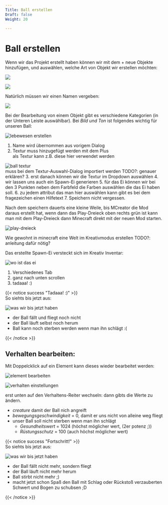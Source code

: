 ```yaml
---
Title: Ball erstellen
Draft: false
Weight: 20

---
```



# Ball erstellen
Wenn wir das Projekt erstellt haben können wir mit dem + neue Objekte hinzufügen, und auswählen, welche Art von Objekt wir erstellen möchten:

![](ide-start.png)

![](lebewesen-erstellen-0.png)

Natürlich müssen wir einen Namen vergeben:

![](lebewesen-erstellen-1.png)

Bei der Bearbeitung von einem Objekt gibt es verschiedene Kategorien (in der Unteren Leiste auswählbar).
Bei *Bild und Ton* ist folgendes wichtig für unseren Ball:

![lebewesen erstellen](lebewesen-erstellen-2-bild-ton.png)

1. Name wird übernommen aus vorigem Dialog
2. Textur muss hinzugefügt werden mit dem Plus  
als Textur kann z.B. diese hier verwendet werden  

![ball textur](flugball-texture.png)  
muss bei dem Textur-Auswahl-Dialog importiert werden 
TODO?: genauer erklären?
3. erst danach können wir die Textur im Dropdown auswählen
4. wir lassen uns auch ein Spawn-Ei generieren
5. für das Ei können wir bei den 3 Punkten neben dem Farbfeld die Farben auswählen die das Ei haben soll.
6. zu jedem attribut das man hier auswählen kann gibt es bei dem fragezeichen einen Hilfetext
7. Speichern nicht vergessen.

Nach dem speichern dauerts eine kleine Weile, bis MCreator die Mod daraus erstellt hat, wenn dann das Play-Dreieck oben rechts grün ist kann man mit dem Play-Dreieck dann Minecraft direkt mit der neuen Mod starten.

![play-dreieck](ide-start-play-dreieck.png)

Wie gewohnt in minecraft eine Welt im Kreativmodus erstellen
TODO?: anleitung dafür nötig?

Das erstellte Spawn-Ei versteckt sich im Kreativ Inventar:

![wo ist das ei](ingame-wo-ist-das-spawn-ei.png)

1. Verschiedenes Tab
2. ganz nach unten scrollen
3. tadaaa! :)

{{< notice success "Tadaaa! :)" >}}  
So siehts bis jetzt aus:

![was wir bis jetzt haben](ingame-so-siehts-bis-jetzt-aus-0.png)
- der Ball fällt und fliegt noch nicht
- der Ball läuft selbst noch herum
- Ball kann noch sterben werden wenn man ihn schlägt :(

{{< /notice >}}


## Verhalten bearbeiten:
Mit Doppelcklick auf ein Element kann dieses wieder bearbeitet werden:

![element bearbeiten](ide-start-element-bearbeiten.png)

![verhalten einstellungen](lebewesen-erstellen-2-verhalten.png)

erst unten auf den Verhaltens-Reiter wechseln:
dann gibts die Werte zu ändern.

- *creature* damit der Ball nich angreift
- *bewegungsgeschwindigkeit* = 0, damit er uns nicht von alleine weg fliegt
- unser Ball soll nicht sterben wenn man ihn schlägt
    - *Gesundheitswert* = 1024 (höchst möglicher wert, (2er potenz ;)) 
    - *Rüstungsschutz* = 100 (auch höchst möglicher wert)

{{< notice success "Fortschritt!" >}}  
So siehts bis jetzt aus:

![was wir bis jetzt haben](ingame-so-siehts-bis-jetzt-aus-1.png)

<!-- TODO!: pandoc pdf macht hier keine liste draus?-->
- der Ball fällt nicht mehr, sondern fliegt
- der Ball läuft nicht mehr herum
- Ball stirbt nicht mehr ;)
- macht jetzt schon Spaß den Ball mit Schlag oder Rückstoß verzauberten Schwert und Bogen zu schubsen ;D

{{< /notice >}}
